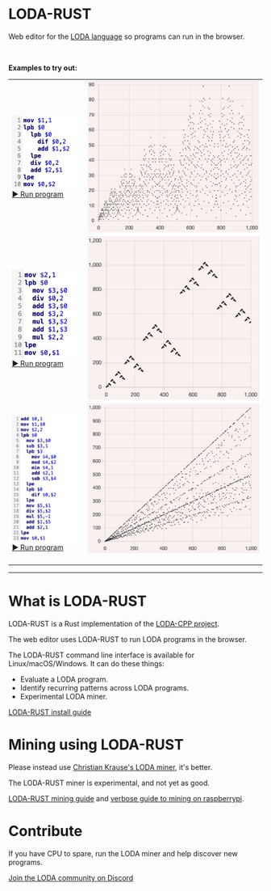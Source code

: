 # LODA-RUST

Web editor for the [LODA language](https://loda-lang.org/) so programs can run in the browser.

<br>

**Examples to try out:**

<table>
<tr>
<td><a href="https://loda-lang.org/edit/?oeis=2487"><img src="documents/a002487_program.jpg"><br>▶️ Run program</a></td>
<td><a href="https://loda-lang.org/edit/?oeis=2487"><img src="documents/a002487_plot.jpg"></a></td>
</tr>
<tr>
<td><a href="https://loda-lang.org/edit/?oeis=3188"><img src="documents/a003188_program.jpg"><br>▶️ Run program</a></td>
<td><a href="https://loda-lang.org/edit/?oeis=3188"><img src="documents/a003188_plot.jpg"></a></td>
</tr>
<tr>
<td><a href="https://loda-lang.org/edit/?oeis=10"><img src="documents/a000010_program.jpg"><br>▶️ Run program</a></td>
<td><a href="https://loda-lang.org/edit/?oeis=10"><img src="documents/a000010_plot.jpg"></a><br><img width="1000" height="1" /></td>
</tr>
</table>

---

# What is LODA-RUST

LODA-RUST is a Rust implementation of the [LODA-CPP project](https://github.com/loda-lang/loda-cpp).

The web editor uses LODA-RUST to run LODA programs in the browser.

The LODA-RUST command line interface is available for Linux/macOS/Windows. It can do these things:
- Evaluate a LODA program.
- Identify recurring patterns across LODA programs.
- Experimental LODA miner.

[LODA-RUST install guide](documents/install.md)


# Mining using LODA-RUST

Please instead use [Christian Krause's LODA miner](https://loda-lang.org/mining/), it's better.

The LODA-RUST miner is experimental, and not yet as good. 

[LODA-RUST mining guide](/documents/mining.md) and [verbose guide to mining on raspberrypi](https://github.com/loda-lang/loda-rust/blob/develop/documents/mining-on-raspberrypi.md).


# Contribute

If you have CPU to spare, run the LODA miner and help discover new programs.

[Join the LODA community on Discord](https://loda-lang.org/discord)
